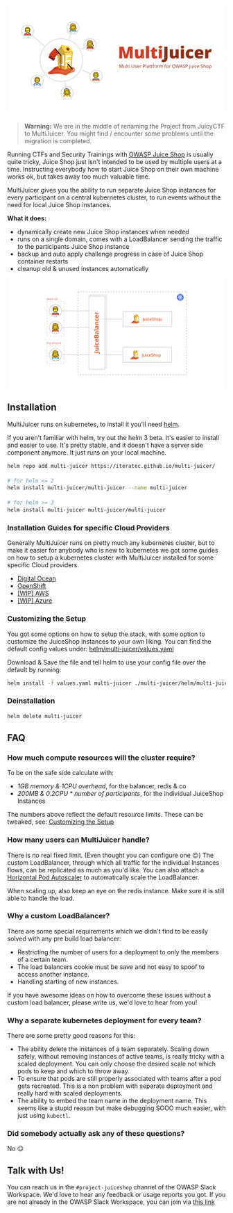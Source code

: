 ![MultiJuicer, Multi User Juice Shop Platform](./cover.svg)

> **Warning:** We are in the middle of renaming the Project from JuicyCTF to MultiJuicer. You might find / encounter some problems until the migration is completed.

Running CTFs and Security Trainings with [OWASP Juice Shop](https://github.com/bkimminich/juice-shop) is usually quite tricky, Juice Shop just isn't intended to be used by multiple users at a time.
Instructing everybody how to start Juice Shop on their own machine works ok, but takes away too much valuable time.

MultiJuicer gives you the ability to run separate Juice Shop instances for every participant on a central kubernetes cluster, to run events without the need for local Juice Shop instances.

**What it does:**

- dynamically create new Juice Shop instances when needed
- runs on a single domain, comes with a LoadBalancer sending the traffic to the participants Juice Shop instance
- backup and auto apply challenge progress in case of Juice Shop container restarts
- cleanup old & unused instances automatically

![MultiJuicer, High Level Architecture Diagram](./high-level-architecture.svg)

## Installation

MultiJuicer runs on kubernetes, to install it you'll need [helm](https://helm.sh).

If you aren't familiar with helm, try out the helm 3 beta.
It's easier to install and easier to use. It's pretty stable, and it doesn't have a server side component anymore. It just runs on your local machine.

```sh
helm repo add multi-juicer https://iteratec.github.io/multi-juicer/

# for helm <= 2
helm install multi-juicer/multi-juicer --name multi-juicer

# for helm >= 3
helm install multi-juicer multi-juicer/multi-juicer
```

### Installation Guides for specific Cloud Providers

Generally MultiJuicer runs on pretty much any kubernetes cluster, but to make it easier for anybody who is new to kubernetes we got some guides on how to setup a kubernetes cluster with MultiJuicer installed for some specific Cloud providers.

- [Digital Ocean](./guides/digital-ocean/digital-ocean.md)
- [OpenShift](./guides/openshift/openshift.md)
- [\[WIP\] AWS](./guides/aws/aws.md)
- [\[WIP\] Azure](./guides/azure/azure.md)

### Customizing the Setup

You got some options on how to setup the stack, with some option to customize the JuiceShop instances to your own liking.
You can find the default config values under: [helm/multi-juicer/values.yaml](./helm/multi-juicer/values.yaml)

Download & Save the file and tell helm to use your config file over the default by running:

```sh
helm install -f values.yaml multi-juicer ./multi-juicer/helm/multi-juicer/
```

### Deinstallation

```sh
helm delete multi-juicer
```

## FAQ

### How much compute resources will the cluster require?

To be on the safe side calculate with:

- _1GB memory & 1CPU overhead_, for the balancer, redis & co
- _200MB & 0.2CPU \* number of participants_, for the individual JuiceShop Instances

The numbers above reflect the default resource limits. These can be tweaked, see: [Customizing the Setup](#customizing-the-setup)

### How many users can MultiJuicer handle?

There is no real fixed limit. (Even thought you can configure one 😉)
The custom LoadBalancer, through which all traffic for the individual Instances flows, can be replicated as much as you'd like.
You can also attach a [Horizontal Pod Autoscaler](https://kubernetes.io/docs/tasks/run-application/horizontal-pod-autoscale/) to automatically scale the LoadBalancer.

When scaling up, also keep an eye on the redis instance. Make sure it is still able to handle the load.

### Why a custom LoadBalancer?

There are some special requirements which we didn't find to be easily solved with any pre build load balancer:

- Restricting the number of users for a deployment to only the members of a certain team.
- The load balancers cookie must be save and not easy to spoof to access another instance.
- Handling starting of new instances.

If you have awesome ideas on how to overcome these issues without a custom load balancer, please write us, we'd love to hear from you!

### Why a separate kubernetes deployment for every team?

There are some pretty good reasons for this:

- The ability delete the instances of a team separately. Scaling down safely, without removing instances of active teams, is really tricky with a scaled deployment. You can only choose the desired scale not which pods to keep and which to throw away.
- To ensure that pods are still properly associated with teams after a pod gets recreated. This is a non problem with separate deployment and really hard with scaled deployments.
- The ability to embed the team name in the deployment name. This seems like a stupid reason but make debugging SOOO much easier, with just using `kubectl`.

### Did somebody actually ask any of these questions?

No 😉

## Talk with Us!

You can reach us in the `#project-juiceshop` channel of the OWASP Slack Workspace. We'd love to hear any feedback or usage reports you got. If you are not already in the OWASP Slack Workspace, you can join via [this link](https://owasp.slack.com/join/shared_invite/enQtNjExMTc3MTg0MzU4LWQ2Nzg3NGJiZGQ2MjRmNzkzN2Q4YzU1MWYyZTdjYjA2ZTA5M2RkNzE2ZjdkNzI5ZThhOWY5MjljYWZmYmY4ZjM)
